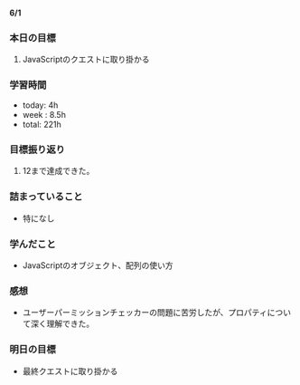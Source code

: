 #### 6/1
### 本日の目標
1. JavaScriptのクエストに取り掛かる
### 学習時間
- today: 4h
- week : 8.5h
- total: 221h
### 目標振り返り
1. 12まで達成できた。
### 詰まっていること
- 特になし
### 学んだこと
- JavaScriptのオブジェクト、配列の使い方
### 感想
- ユーザーパーミッションチェッカーの問題に苦労したが、プロパティについて深く理解できた。
### 明日の目標
- 最終クエストに取り掛かる
